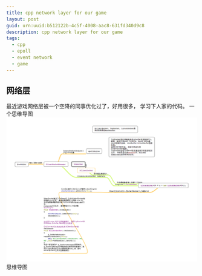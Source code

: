```yaml
---
title: cpp network layer for our game
layout: post
guid: urn:uuid:b512122b-4c5f-4008-aac8-631fd340d9c8
description: cpp network layer for our game
tags:
  - cpp
  - epoll
  - event network
  - game
---
```


## 网络层
最近游戏网络层被一个空降的同事优化过了，好用很多， 学习下人家的代码。
一个思维导图
<img src='static/img/2015-04-10-1.png'>思维导图</img>


